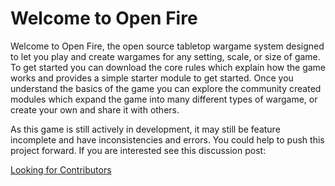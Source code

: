 # Welcome to Open Fire

Welcome to Open Fire, the open source tabletop wargame system designed to let you play and create wargames for any setting, scale, or size of game. To get started you can download the core rules which explain how the game works and provides a simple starter module to get started. Once you understand the basics of the game you can explore the community created modules which expand the game into many different types of wargame, or create your own and share it with others.

As this game is still actively in development, it may still be feature incomplete and have inconsistencies and errors. You could help to push this project forward. If you are interested see this discussion post:

[Looking for Contributors](https://github.com/open-source-tabletop/openfire/discussions/1#discussion-4295354)
